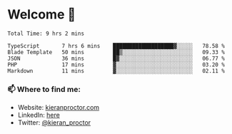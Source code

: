 # Welcome 🦘

<!--START_SECTION:waka-->

```text
Total Time: 9 hrs 2 mins

TypeScript       7 hrs 6 mins    ███████████████████▓░░░░░   78.58 %
Blade Template   50 mins         ██▒░░░░░░░░░░░░░░░░░░░░░░   09.33 %
JSON             36 mins         █▓░░░░░░░░░░░░░░░░░░░░░░░   06.77 %
PHP              17 mins         ▓░░░░░░░░░░░░░░░░░░░░░░░░   03.20 %
Markdown         11 mins         ▓░░░░░░░░░░░░░░░░░░░░░░░░   02.11 %
```

<!--END_SECTION:waka-->

### 📫 Where to find me:

-   Website: [kieranproctor.com](https://kieranproctor.com/)
-   LinkedIn: [here](https://www.linkedin.com/in/kieran-proctor-086b5a159/)
-   Twitter: [@kieran_proctor](https://twitter.com/kieran_proctor)
